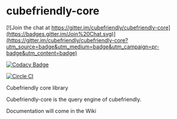 # cubefriendly-core

[![Join the chat at https://gitter.im/cubefriendly/cubefriendly-core](https://badges.gitter.im/Join%20Chat.svg)](https://gitter.im/cubefriendly/cubefriendly-core?utm_source=badge&utm_medium=badge&utm_campaign=pr-badge&utm_content=badge)

[![Codacy Badge](https://www.codacy.com/project/badge/21c79364bf274815ad21b06d5319766f)](https://www.codacy.com/public/cubefriendly/cubefriendly-core)

[![Circle CI](https://circleci.com/gh/cubefriendly/cubefriendly-core.svg?style=svg)](https://circleci.com/gh/cubefriendly/cubefriendly-core)

Cubefriendly core library

Cubefriendly-core is the query engine of cubefriendly.

Documentation will come in the Wiki
